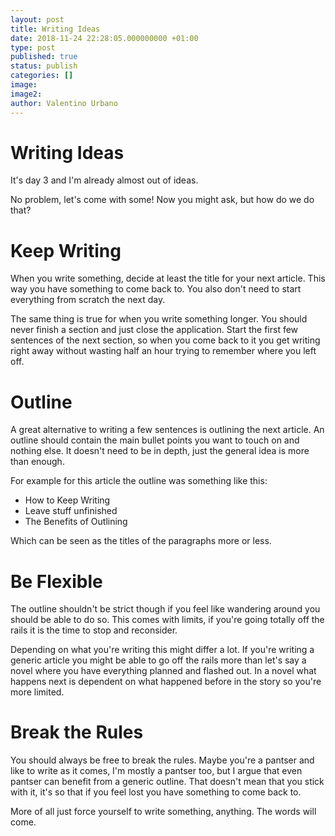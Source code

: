 ```yaml
---
layout: post
title: Writing Ideas
date: 2018-11-24 22:28:05.000000000 +01:00
type: post
published: true
status: publish
categories: []
image:
image2:
author: Valentino Urbano
---
```


# Writing Ideas

It's day 3 and I'm already almost out of ideas.

No problem, let's come with some! Now you might ask, but how do we do that?

# Keep Writing

When you write something, decide at least the title for your next article. This way you have something to come back to. You also don't need to start everything from scratch the next day.

The same thing is true for when you write something longer. You should never finish a section and just close the application. Start the first few sentences of the next section, so when you come back to it you get writing right away without wasting half an hour trying to remember where you left off.

# Outline

A great alternative to writing a few sentences is outlining the next article. An outline should contain the main bullet points you want to touch on and nothing else. It doesn't need to be in depth, just the general idea is more than enough.

For example for this article the outline was something like this:

- How to Keep Writing
- Leave stuff unfinished
- The Benefits of Outlining

Which can be seen as the titles of the paragraphs more or less.

# Be Flexible

The outline shouldn't be strict though if you feel like wandering around you should be able to do so. This comes with limits, if you're going totally off the rails it is the time to stop and reconsider.

Depending on what you're writing this might differ a lot. If you're writing a generic article you might be able to go off the rails more than let's say a novel where you have everything planned and flashed out. In a novel what happens next is dependent on what happened before in the story so you're more limited.

# Break the Rules

You should always be free to break the rules. Maybe you're a pantser and like to write as it comes, I'm mostly a pantser too, but I argue that even pantser can benefit from a generic outline. That doesn't mean that you stick with it, it's so that if you feel lost you have something to come back to.

More of all just force yourself to write something, anything. The words will come.
